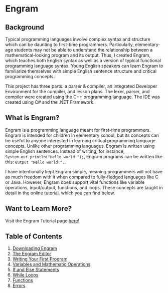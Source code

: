 # Engram
## Background
Typical programming languages involve complex syntax and structure which can be daunting to first-time programmers. Particularly, elementary-age students may not be able to understand the relationship between a mathematical-looking program and its output. Thus, I created Engram, which teaches both English syntax as well as a version of typical functional programming language syntax. Young English speakers can learn Engram to familiarize themselves with simple English sentence structure and critical programming concepts.

This project has three parts: a parser & compiler, an Integrated Developer Environment for the compiler, and lesson plans. The lexer, parser, and compiler were created using the C++ programming language. The IDE was created using C# and the .NET Framework.

## What is Engram?
Engram is a programming language meant for first-time programmers. Engram is intended for children in elementary school, but its concepts can be useful to anyone interested in learning critical programming language concepts. Unlike other programming languages, Engram is written using simple English sentences. Instead of writing, for instance, `System.out.println("Hello world!");`, Engram programs can be written like this: `Output "Hello world!".`.

I have intentionally kept Engram simple, meaning programmers will not have as much freedom with it when compared to fully-fledged languages like C or Java. However, Engram does support vital functions like variable operations, input/output, functions, and loops. These concepts are taught in detail in the online tutorial, which you can find below.

## Want to Learn More?
Visit the Engram Tutorial page [here](https://jcohen42.github.io/Engram/)!

## Table of Contents
1. [Downloading Engram](docs/2-download.md)
2. [The Engram Editor](docs/3-editor.md)
3. [Writing Your First Program](docs/4-helloworld.md)
4. [Variables and Mathematic Operations](docs/5-variables.md)
5. [If and Else Statements](docs/6-ifelse.md)
6. [While Loops](docs/7-while.md)
7. [Functions](docs/8-functions.md)
8. [Errors](docs/9-errors.md)
